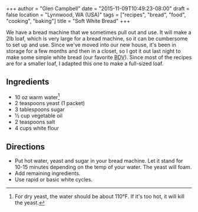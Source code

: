 +++
author = "Glen Campbell"
date = "2015-11-09T10:49:23-08:00"
draft = false
location = "Lynnwood, WA (USA)"
tags = ["recipes", "bread", "food", "cooking", "baking"]
title = "Soft White Bread"
+++

We have a bread machine that we sometimes pull out and use.
It will make a 2lb loaf, which is very large for a bread machine,
so it can be cumbersome to set up and use. 
Since we've moved into our new house, it's been in storage for a few months
and then in a closet, so I got it out last night to make some
simple white bread (our favorite
<abbr title="Butter Delivery Vehicle">BDV</abbr>).
Since most of the recipes are for a smaller loaf, I adapted this one
to make a full-sized loaf.

## Ingredients

* 10 oz warm water[^1]
* 2 teaspoons yeast (1 packet)
* 3 tablespoons sugar
* 1⁄2 cup vegetable oil
* 2 teaspoons salt
* 4 cups white flour

## Directions

* Put hot water, yeast and sugar in your bread machine.
  Let it stand for 10-15 minutes depending on the temp of your water.
  The yeast will foam.
* Add remaining ingredients.
* Use rapid or basic white cycles. 

[^1]: For dry yeast, the water should be about 110&deg;F. If it's too hot, it will kill the yeast.

